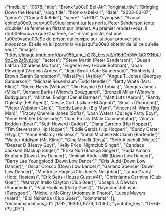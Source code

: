 {"tmdb_id": 10678, "title": "Bronx \u00e0 Bel-Air", "original_title": "Bringing Down the House", "slug_title": "bronx-a-bel-air", "date": "2003-03-07", "genre": ["Com\u00e9die"], "score": "5.6/10", "synopsis": "Avocat coinc\u00e9, perp\u00e9tuellement sur les nerfs, Peter Sanderson tente d'oublier sa femme en flirtant sur internet. Au premier rendez-vous, il d\u00e9couvre que Charlene, soit-disant juriste, est une \u00e9vad\u00e9e de prison qui compte sur lui pour prouver son innocence. Et elle va lui pourrir la vie jusqu'\u00e0 obtenir de lui ce qu'elle veut.", "image": "https://image.tmdb.org/t/p/w185_and_h278_bestv2/n16dOh3WgQCPXNbfJ9dCky2z5vz.jpg", "actors": ["Steve Martin (Peter Sanderson)", "Queen Latifah (Charlene Morton)", "Eugene Levy (Howie Rottman)", "Joan Plowright (Virginia Arness)", "Jean Smart (Kate Sanderson)", "Kimberly J. Brown (Sarah Sanderson)", "Missi Pyle (Ashley)", "Angus T. Jones (Georgey Sanderson)", "Michael Rosenbaum (Todd Gendler)", "Betty White (Mrs. Kline)", "Steve Harris (Widow)", "Jim Haynie (Ed Tobias)", "Aengus James (Mike)", "Jernard Burks (Widow's Bodyguard)", "Bronzell Miller (Widow's Bodyguard)", "Michael Ensign (Daniel Barnes)", "Matt Lutz (Aaron)", "Randy Oglesby (FBI Agent)", "Jesse Corti (Italian FBI Agent)", "Smalls (Doorman)", "Victor Webster (Glen)", "Teddy Lane Jr. (Big Man)", "Vincent M. Ward (Big Man)", "Tracey Cherelle Jones (Sofia)", "Josh Waters (College Party Boy)", "Anne Fletcher (Saleslady)", "John Prosky (Male Commentator)", "Alonzo Bodden (Bear)", "Seth Howard (Caddy)", "Diana Carreno (Hip Hopper)", "Tim Stevenson (Hip Hopper)", "Eddie Garcia (Hip Hopper)", "Sundy Carter (Flygirl)", "Anne Bellamy (Hostess)", "Robin Michelle McClamb (Bartender)", "Walter Addison (Mr. Kline)", "Gina Morelli (Rosa)", "Seth Altschull (Waiter)", "Deezer D (Heavy Guy)", "Kelly Price (Nightclub Singer)", "Candace Jackson (Backup Singer)", "Erika Nuri (Backup Singer)", "Faida Amana Brigham (Down Low Dancer)", "Aminah Abdul-Jillil (Down Low Dancer)", "Barry Lee Youngblood (Down Low Dancer)", "Cris Judd  (Down Low Dancer)", "Oscar Orosco (Down Low Dancer)", "Garland Spencer (Down Low Dancer)", "Montrose Hagins (Charlene's Neighbor)", "Laura Grady (Hotel Hostess)", "Erik Betts (House Guest #4)", "Christianna Carmine (Club Goer)", "Wahayn Inello Clayton (Club Goer)", "Joseph J. Dawson (Paramedic)", "Paul Hopkins (Party Guest)", "Daymond Johnson (Partygoer)", "Michelle McGinty (Attorney in Photo)", "Lucas Meyers (Valet)", "Bibi Nshimba (Club Goer)"], "comments": [], "recommandations_id": [1792, 16300, 9776, 12090], "youtube_key": "D-H4-tPULRY"}